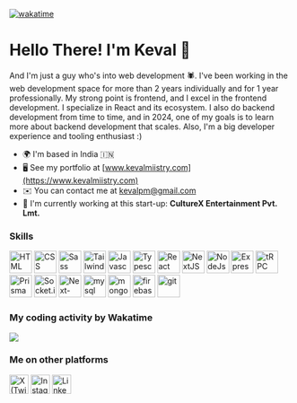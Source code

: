 [![wakatime](https://wakatime.com/badge/user/5d3ef97b-100a-42ed-9510-5844c1b07323.svg)](https://wakatime.com/@5d3ef97b-100a-42ed-9510-5844c1b07323)
# Hello There! I'm Keval 👋  

And I'm just a guy who's into web development 🕷. I've been working in the web development space for more than 2 years individually and for 1 year professionally. My strong point is frontend, and I excel in the frontend development. I specialize in React and its ecosystem. I also do backend development from time to time, and in 2024, one of my goals is to learn more about backend development that scales. Also, I'm a big developer experience and tooling enthusiast :)

- 🌍  I'm based in India 🇮🇳 
- 🖥️  See my portfolio at [www.kevalmiistry.com](https://www.kevalmiistry.com)
- ✉️  You can contact me at [kevalpm@gmail.com](mailto:kevalpm@gmail.com)
- 🚀  I'm currently working at this start-up: **CultureX Entertainment Pvt. Lmt.**

### Skills

<p align="left">
<a href="https://developer.mozilla.org/en-US/docs/Web/HTML" target="_blank" rel="noreferrer" style="text-decoration: none;"><img src="https://github.com/kevalmiistry/kevalmiistry/assets/59523732/1724f45b-aace-48c7-b9be-47bc2c01e266" width="40" height="40" alt="HTML" /></a>
<a href="https://developer.mozilla.org/en-US/docs/Web/CSS" target="_blank" rel="noreferrer" style="text-decoration: none;"><img src="https://github.com/kevalmiistry/kevalmiistry/assets/59523732/6e84f4df-60d4-49a7-b5d2-c6b2240e6a3f" width="40" height="40" alt="CSS" /></a>
<a href="https://sass-lang.com/" target="_blank" rel="noreferrer" style="text-decoration: none;"><img src="https://github.com/kevalmiistry/kevalmiistry/assets/59523732/bceedfe4-1bd9-4f16-b301-62faf99566d8" width="40" height="40" alt="Sass" /></a>
<a href="https://tailwindcss.com/" target="_blank" rel="noreferrer" style="text-decoration: none;"><img src="https://github.com/kevalmiistry/kevalmiistry/assets/59523732/6ec99e76-c043-4657-b25b-752b885f537e" width="40" height="40" alt="Tailwind" /></a>
<a href="https://www.javascript.com/" target="_blank" rel="noreferrer" style="text-decoration: none;"><img src="https://github.com/kevalmiistry/kevalmiistry/assets/59523732/200ef4a7-31a2-4bcd-b5e3-7da9e38374c8" width="40" height="40" alt="Javascript" /></a>
<a href="https://www.typescriptlang.org/" target="_blank" rel="noreferrer" style="text-decoration: none;"><img src="https://github.com/kevalmiistry/kevalmiistry/assets/59523732/7f6e5b42-213f-4eb6-930a-86ccdb1cc29e" width="40" height="40" alt="Typescript" /></a>
<a href="https://react.dev/" target="_blank" rel="noreferrer" style="text-decoration: none;"><img src="https://github.com/kevalmiistry/kevalmiistry/assets/59523732/2c52955f-1ef9-4d2a-bc1d-6557b2d23f6f" width="40" height="40" alt="React" /></a>
<a href="https://nextjs.org/" target="_blank" rel="noreferrer" style="text-decoration: none;"><img src="https://github.com/kevalmiistry/kevalmiistry/assets/59523732/20e92820-1ca7-4e5a-8887-98fdc127d503" width="40" height="40" alt="NextJS" /></a>
<a href="https://nodejs.org/" target="_blank" rel="noreferrer" style="text-decoration: none;"><img src="https://github.com/kevalmiistry/kevalmiistry/assets/59523732/c66c250a-2c01-41dd-badc-42d0b67c6556" width="40" height="40" alt="NodeJs" /></a>
<a href="https://expressjs.com/" target="_blank" rel="noreferrer" style="text-decoration: none;"><img src="https://github.com/kevalmiistry/kevalmiistry/assets/59523732/6c67ce40-10a6-42ae-b160-0952b73a8cad" width="40" height="40" alt="ExpressJs" /></a>
<a href="https://trpc.io/" target="_blank" rel="noreferrer" style="text-decoration: none;"><img src="https://github.com/kevalmiistry/kevalmiistry/assets/59523732/545a7867-4b01-45b4-bdfe-a3491009a724" width="40" height="40" alt="tRPC" /></a>
<a href="https://www.prisma.io/" target="_blank" rel="noreferrer" style="text-decoration: none;"><img src="https://github.com/kevalmiistry/kevalmiistry/assets/59523732/050d926d-76d0-4680-88dc-51248eca698e" width="40" height="40" alt="Prisma" /></a>
<a href="https://socket.io/" target="_blank" rel="noreferrer" style="text-decoration: none;"><img src="https://github.com/kevalmiistry/kevalmiistry/assets/59523732/161808ad-7c69-490a-8daf-07ed5d29e76e" width="40" height="40" alt="Socket.io" /></a>
<a href="https://next-auth.js.org/" target="_blank" rel="noreferrer" style="text-decoration: none;"><img src="https://github.com/kevalmiistry/kevalmiistry/assets/59523732/d02f6526-3496-4458-be24-221ee50b11ea" width="40" height="40" alt="Next-Auth JS" /></a>
<a href="https://www.mysql.com/" target="_blank" rel="noreferrer" style="text-decoration: none;"><img src="https://github.com/kevalmiistry/kevalmiistry/assets/59523732/067bf326-8696-4dd1-b94d-943ddadd71d8" width="40" height="40" alt="mysql" /></a>
<a href="https://www.mongodb.com/" target="_blank" rel="noreferrer" style="text-decoration: none;"><img src="https://github.com/kevalmiistry/kevalmiistry/assets/59523732/03077ce4-f7ba-4a79-80c4-a79e2528007b" width="40" height="40" alt="mongodb" /></a>
<a href="https://firebase.google.com/" target="_blank" rel="noreferrer" style="text-decoration: none;"><img src="https://github.com/kevalmiistry/kevalmiistry/assets/59523732/361828f8-743e-49ca-8eaf-27667494c182" width="40" height="40" alt="firebase" /></a>
<a href="https://git-scm.com/" target="_blank" rel="noreferrer" style="text-decoration: none;"><img src="https://github.com/kevalmiistry/kevalmiistry/assets/59523732/05eee9f0-e707-4233-82af-c7da58bba2ff" width="40" height="40" alt="git" /></a>
</p>


### My coding activity by Wakatime 
![](https://wakatime.com/share/@KevalMiistry/c0598720-bc63-4d5a-9d8e-f97e33423890.svg)


### Me on other platforms
<p align="left">
<a href="https://x.com/kevalmiistry" target="_blank" rel="noreferrer"><img src="https://github.com/kevalmiistry/kevalmiistry/assets/59523732/645d28a7-1dcb-447d-8f30-86e86f4e5860" width="34" height="34" alt="X (Twitter)" /></a>
<a href="https://www.instagram.com/kevalmiistry" target="_blank" rel="noreferrer"><img src="https://github.com/kevalmiistry/kevalmiistry/assets/59523732/4c4117a3-07c1-4d71-b018-184f8de7403d" width="34" height="34" alt="Instagram" /></a>
<a href="https://www.linkedin.com/in/kevalmiistry/" target="_blank" rel="noreferrer"><img src="https://github.com/kevalmiistry/kevalmiistry/assets/59523732/84153926-01f4-473d-b5a3-47af3eb140ab" width="34" height="34" alt="LinkedIn" /></a>
</p>
